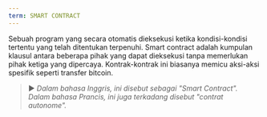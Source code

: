 ```yaml
---
term: SMART CONTRACT
---
```


Sebuah program yang secara otomatis dieksekusi ketika kondisi-kondisi tertentu yang telah ditentukan terpenuhi. Smart contract adalah kumpulan klausul antara beberapa pihak yang dapat dieksekusi tanpa memerlukan pihak ketiga yang dipercaya. Kontrak-kontrak ini biasanya memicu aksi-aksi spesifik seperti transfer bitcoin.

> ► *Dalam bahasa Inggris, ini disebut sebagai "Smart Contract". Dalam bahasa Prancis, ini juga terkadang disebut "contrat autonome".*